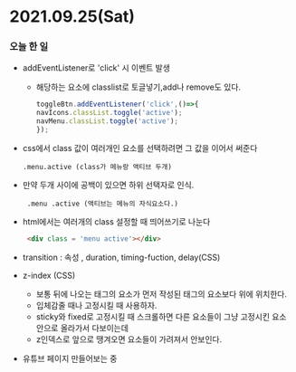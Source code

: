 # 2021.09.25(Sat)
### 오늘 한 일
* addEventListener로 'click' 시 이벤트 발생
  * 해당하는 요소에 classlist로 토글넣기,add나 remove도 있다.
    ```javascript
    toggleBtn.addEventListener('click',()=>{
    navIcons.classList.toggle('active');
    navMenu.classList.toggle('active');
    });
    ```
  
* css에서 class 값이 여러개인 요소를 선택하려면 그 값을 이어서 써준다
  ```ex.  
  .menu.active (class가 메뉴랑 액티브 두개)
  ```
* 만약 두개 사이에 공백이 있으면 하위 선택자로 인식.
   ```ex.  
    .menu .active (액티브는 메뉴의 자식요소다.)
    ```
* html에서는 여러개의 class 설정할 때 띄어쓰기로 나눈다
  ```html
   <div class = 'menu active'></div>
  ```  

* transition : 속성 , duration, timing-fuction, delay(CSS)


* z-index (CSS)
  * 보통 뒤에 나오는 태그의 요소가 먼저 작성된 태그의 요소보다 위에 위치한다.  
  * 입체감줄 때나 고정시킬 때 사용하자.
  * sticky와 fixed로 고정시킬 때 스크롤하면 다른 요소들이 그냥 고정시킨 요소 안으로 올라가서 다보이는데
  * z인덱스로 앞으로 땡겨오면 요소들이 가려져서 안보인다.

* 유튜브 페이지 만들어보는 중